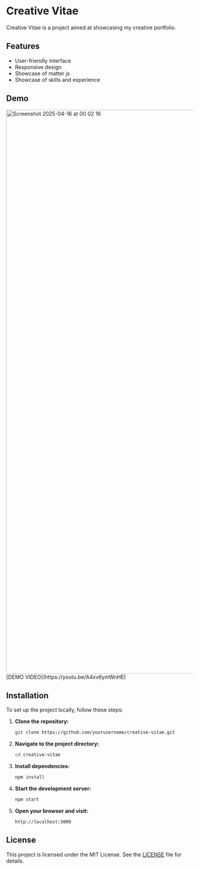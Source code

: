 # Creative Vitae

Creative Vitae is a project aimed at showcasing my creative portfolio.

## Features

- User-friendly interface
- Responsive design
- Showcase of matter js 
- Showcase of skills and experience

## Demo
<img width="1512" alt="Screenshot 2025-04-16 at 00 02 16" src="https://github.com/user-attachments/assets/3cbfb673-98e4-4fde-9039-fe28a140bb68" />
[DEMO VIDEO](https://youtu.be/A4xv6ymWnHE)

## Installation

To set up the project locally, follow these steps:

1. **Clone the repository:**
    ```bash
    git clone https://github.com/yourusername/creative-vitae.git
    ```

2. **Navigate to the project directory:**
    ```bash
    cd creative-vitae
    ```

3. **Install dependencies:**
    ```bash
    npm install
    ```

4. **Start the development server:**
    ```bash
    npm start
    ```

5. **Open your browser and visit:**
    ```
    http://localhost:3000
    ```

## License

This project is licensed under the MIT License. See the [LICENSE](LICENSE) file for details.

